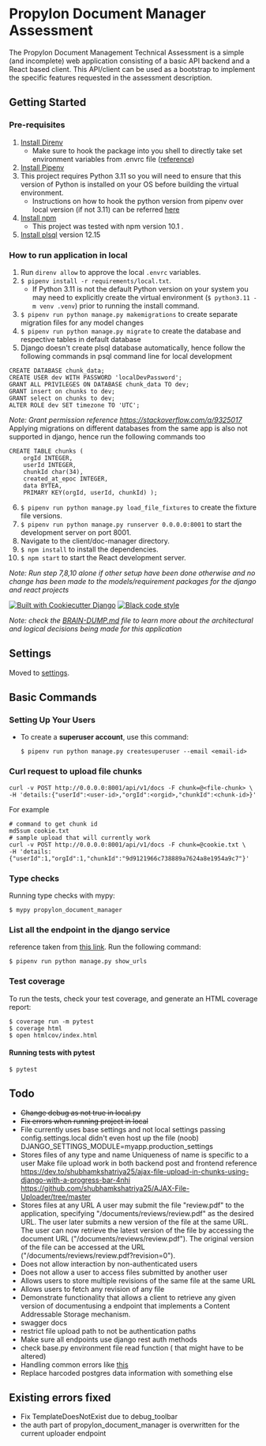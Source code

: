# Propylon Document Manager Assessment

The Propylon Document Management Technical Assessment is a simple (and incomplete) web application consisting of a basic API backend and a React based client.  This API/client can be used as a bootstrap to implement the specific features requested in the assessment description. 

## Getting Started
### Pre-requisites
1. [Install Direnv](https://direnv.net/docs/installation.html)
   - Make sure to hook the package into you shell to directly take set environment variables from .envrc file ([reference](https://shivamarora.medium.com/a-guide-to-manage-your-environment-variables-in-a-better-way-using-direnv-2c1cd475c8e))
2. [Install Pipenv](https://pipenv.pypa.io/en/latest/installation/)
3. This project requires Python 3.11 so you will need to ensure that this version of Python is installed on your OS before building the virtual environment.
    - Instructions on how to hook the python version from pipenv over local version (if not 3.11) can be referred [here](https://stackoverflow.com/a/34156303)
4. [Install npm](https://nodejs.org/en/download/package-manager)
    - This project was tested with npm version 10.1 .
5. [Install plsql](https://www.postgresql.org/download/) version 12.15

### How to run application in local
1. Run `direnv allow` to approve the local `.envrc` variables.
2. `$ pipenv install -r requirements/local.txt`.  
   - If Python 3.11 is not the default Python version on your system you may need to explicitly create the virtual environment (`$ python3.11 -m venv .venv`) prior to running the install command. 
3. `$ pipenv run python manage.py makemigrations` to create separate migration files for any model changes
4. `$ pipenv run python manage.py migrate` to create the database and respective tables in default database
5. Django doesn't create plsql database automatically, hence follow the following commands in psql command line for local development
```
CREATE DATABASE chunk_data;
CREATE USER dev WITH PASSWORD 'localDevPassword';
GRANT ALL PRIVILEGES ON DATABASE chunk_data TO dev;
GRANT insert on chunks to dev;
GRANT select on chunks to dev;
ALTER ROLE dev SET timezone TO 'UTC';
```
_Note: Grant permission reference https://stackoverflow.com/q/9325017_
Applying migrations on different databases from the same app is also not supported in django, hence run the following commands too
```
CREATE TABLE chunks ( 
    orgId INTEGER, 
    userId INTEGER, 
    chunkId char(34), 
    created_at_epoc INTEGER,
    data BYTEA,
    PRIMARY KEY(orgId, userId, chunkId) );
```
6. `$ pipenv run python manage.py load_file_fixtures` to create the fixture file versions.
7. `$ pipenv run python manage.py runserver 0.0.0.0:8001` to start the development server on port 8001.
8. Navigate to the client/doc-manager directory.
9. `$ npm install` to install the dependencies.
10. `$ npm start` to start the React development server.

_Note: Run step 7,8,10 alone if other setup have been done otherwise and no change has been made to the models/requirement packages for the django and react projects_


[![Built with Cookiecutter Django](https://img.shields.io/badge/built%20with-Cookiecutter%20Django-ff69b4.svg?logo=cookiecutter)](https://github.com/cookiecutter/cookiecutter-django/)
[![Black code style](https://img.shields.io/badge/code%20style-black-000000.svg)](https://github.com/ambv/black)


_Note: check the [BRAIN-DUMP.md](./BRAIN-DUMP.md) file to learn more about the architectural and logical decisions being made for this application_

## Settings

Moved to [settings](http://cookiecutter-django.readthedocs.io/en/latest/settings.html).

## Basic Commands

### Setting Up Your Users

- To create a **superuser account**, use this command:

      $ pipenv run python manage.py createsuperuser --email <email-id>

### Curl request to upload file chunks

```
curl -v POST http://0.0.0.0:8001/api/v1/docs -F chunk=@<file-chunk> \
-H 'details:{"userId":<user-id>,"orgId":<orgid>,"chunkId":<chunk-id>}' 
```

For example
```shell
# command to get chunk id
md5sum cookie.txt
# sample upload that will currently work
curl -v POST http://0.0.0.0:8001/api/v1/docs -F chunk=@cookie.txt \
-H 'details:{"userId":1,"orgId":1,"chunkId":"9d9121966c738889a7624a8e1954a9c7"}' 
```

### Type checks

Running type checks with mypy:

    $ mypy propylon_document_manager

### List all the endpoint in the django service
reference taken from [this link](https://stackoverflow.com/a/8844834). Run the following command: 

    $ pipenv run python manage.py show_urls

### Test coverage

To run the tests, check your test coverage, and generate an HTML coverage report:

    $ coverage run -m pytest
    $ coverage html
    $ open htmlcov/index.html

#### Running tests with pytest

    $ pytest
 
## Todo
- ~~Change debug as not true in local.py~~
- ~~Fix errors when running project in local~~
- File currently uses base settings and not local settings
 passing config.settings.local didn't even host up the file (noob)
 DJANGO_SETTINGS_MODULE=myapp.production_settings
- Stores files of any type and name
Uniqueness of name is specific to a user 
Make file upload work in both backend post and frontend
reference https://dev.to/shubhamkshatriya25/ajax-file-upload-in-chunks-using-django-with-a-progress-bar-4nhi
https://github.com/shubhamkshatriya25/AJAX-File-Uploader/tree/master
- Stores files at any URL
A user may submit the file "review.pdf" to the application, specifying "/documents/reviews/review.pdf" as the desired URL. The user later submits a new version of the file at the same URL.
The user can now retrieve the latest version of the file by accessing the document URL ("/documents/reviews/review.pdf"). The original version of the file can be accessed at the URL ("/documents/reviews/review.pdf?revision=0").
- Does not allow interaction by non-authenticated users
- Does not allow a user to access files submitted by another user
- Allows users to store multiple revisions of the same file at the same URL
- Allows users to fetch any revision of any file
- Demonstrate functionality that allows a client to retrieve any given version of documentusing a endpoint that implements a Content Addressable Storage mechanism.
- swagger docs
- restrict file upload path to not be authentication paths
- Make sure all endpoints use django rest auth methods
- check base.py environment file read function ( that might have to be altered)
- Handling common errors like [this](https://stackoverflow.com/questions/73097147/following-error-raised-templatedoesnotexisttemplate-name-chain-chain-django)
- Replace harcoded postgres data information with something else

## Existing errors fixed
- Fix TemplateDoesNotExist due to debug_toolbar
- the auth part of propylon_document_manager is overwritten for the current uploader endpoint

